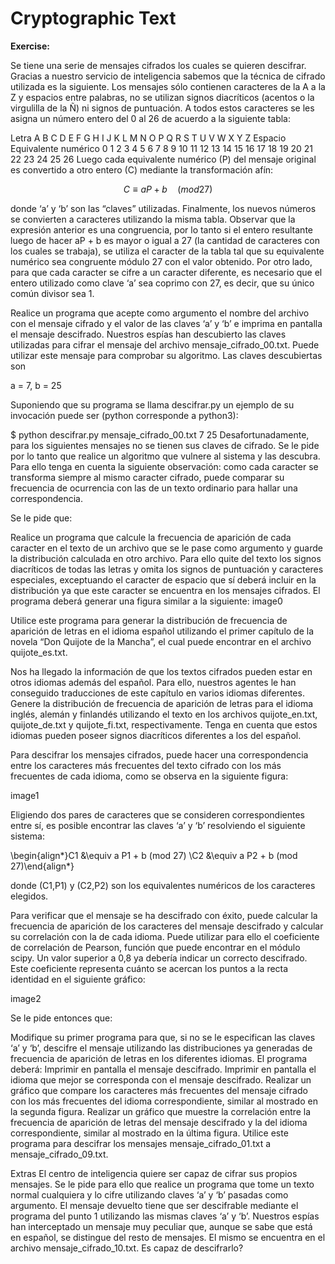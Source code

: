 # Cryptographic Text

**Exercise:**

Se tiene una serie de mensajes cifrados los cuales se quieren descifrar. Gracias a nuestro servicio de inteligencia sabemos que la técnica de cifrado utilizada es la siguiente. Los mensajes sólo contienen caracteres de la A a la Z y espacios entre palabras, no se utilizan signos diacríticos (acentos o la virgulilla de la Ñ) ni signos de puntuación. A todos estos caracteres se les asigna un número entero del 0 al 26 de acuerdo a la siguiente tabla:

Letra A B C D E F G H I J K L M N O P Q R S T U V W X Y Z Espacio
Equivalente numérico 0 1 2 3 4 5 6 7 8 9 10 11 12 13 14 15 16 17 18 19 20 21 22 23 24 25 26
Luego cada equivalente numérico (P) del mensaje original es convertido a otro entero (C) mediante la transformación afín:

$$C \equiv a P + b \quad (mod 27)$$

donde ‘a’ y ‘b’ son las “claves” utilizadas. Finalmente, los nuevos números se convierten a caracteres utilizando la misma tabla. Observar que la expresión anterior es una congruencia, por lo tanto si el entero resultante luego de hacer aP + b es mayor o igual a 27 (la cantidad de caracteres con los cuales se trabaja), se utiliza el caracter de la tabla tal que su equivalente numérico sea congruente módulo 27 con el valor obtenido. Por otro lado, para que cada caracter se cifre a un caracter diferente, es necesario que el entero utilizado como clave ‘a’ sea coprimo con 27, es decir, que su único común divisor sea 1.

Realice un programa que acepte como argumento el nombre del archivo con el mensaje cifrado y el valor de las claves ‘a’ y ‘b’ e imprima en pantalla el mensaje descifrado.
Nuestros espías han descubierto las claves utilizadas para cifrar el mensaje del archivo mensaje_cifrado_00.txt. Puede utilizar este mensaje para comprobar su algoritmo. Las claves descubiertas son

a = 7, b = 25

Suponiendo que su programa se llama descifrar.py un ejemplo de su invocación puede ser (python corresponde a python3):

$ python descifrar.py mensaje_cifrado_00.txt 7 25
Desafortunadamente, para los siguientes mensajes no se tienen sus claves de cifrado. Se le pide por lo tanto que realice un algoritmo que vulnere al sistema y las descubra. Para ello tenga en cuenta la siguiente observación: como cada caracter se transforma siempre al mismo caracter cifrado, puede comparar su frecuencia de ocurrencia con las de un texto ordinario para hallar una correspondencia.

Se le pide que:

Realice un programa que calcule la frecuencia de aparición de cada caracter en el texto de un archivo que se le pase como argumento y guarde la distribución calculada en otro archivo. Para ello quite del texto los signos diacríticos de todas las letras y omita los signos de puntuación y caracteres especiales, exceptuando el caracter de espacio que sí deberá incluir en la distribución ya que este caracter se encuentra en los mensajes cifrados. El programa deberá generar una figura similar a la siguiente:
image0

Utilice este programa para generar la distribución de frecuencia de aparición de letras en el idioma español utilizando el primer capítulo de la novela “Don Quijote de la Mancha”, el cual puede encontrar en el archivo quijote_es.txt.

Nos ha llegado la información de que los textos cifrados pueden estar en otros idiomas además del español. Para ello, nuestros agentes le han conseguido traducciones de este capítulo en varios idiomas diferentes. Genere la distribución de frecuencia de aparición de letras para el idioma inglés, alemán y finlandés utilizando el texto en los archivos quijote_en.txt, quijote_de.txt y quijote_fi.txt, respectivamente. Tenga en cuenta que estos idiomas pueden poseer signos diacríticos diferentes a los del español.

Para descifrar los mensajes cifrados, puede hacer una correspondencia entre los caracteres más frecuentes del texto cifrado con los más frecuentes de cada idioma, como se observa en la siguiente figura:

image1

Eligiendo dos pares de caracteres que se consideren correspondientes entre sí, es posible encontrar las claves ‘a’ y ‘b’ resolviendo el siguiente sistema:

\begin{align*}C1 &\equiv a P1 + b (mod 27) \\C2 &\equiv a P2 + b (mod 27)\end{align*}

donde (C1,P1) y (C2,P2) son los equivalentes numéricos de los caracteres elegidos.

Para verificar que el mensaje se ha descifrado con éxito, puede calcular la frecuencia de aparición de los caracteres del mensaje descifrado y calcular su correlación con la de cada idioma. Puede utilizar para ello el coeficiente de correlación de Pearson, función que puede encontrar en el módulo scipy. Un valor superior a 0,8 ya debería indicar un correcto descifrado. Este coeficiente representa cuánto se acercan los puntos a la recta identidad en el siguiente gráfico:

image2

Se le pide entonces que:

Modifique su primer programa para que, si no se le especifican las claves ‘a’ y ‘b’, descifre el mensaje utilizando las distribuciones ya generadas de frecuencia de aparición de letras en los diferentes idiomas. El programa deberá:
Imprimir en pantalla el mensaje descifrado.
Imprimir en pantalla el idioma que mejor se corresponda con el mensaje descifrado.
Realizar un gráfico que compare los caracteres más frecuentes del mensaje cifrado con los más frecuentes del idioma correspondiente, similar al mostrado en la segunda figura.
Realizar un gráfico que muestre la correlación entre la frecuencia de aparición de letras del mensaje descifrado y la del idioma correspondiente, similar al mostrado en la última figura.
Utilice este programa para descifrar los mensajes mensaje_cifrado_01.txt a mensaje_cifrado_09.txt.

Extras
El centro de inteligencia quiere ser capaz de cifrar sus propios mensajes. Se le pide para ello que realice un programa que tome un texto normal cualquiera y lo cifre utilizando claves ‘a’ y ‘b’ pasadas como argumento. El mensaje devuelto tiene que ser descifrable mediante el programa del punto 1 utilizando las mismas claves ‘a’ y ‘b’.
Nuestros espías han interceptado un mensaje muy peculiar que, aunque se sabe que está en español, se distingue del resto de mensajes. El mismo se encuentra en el archivo mensaje_cifrado_10.txt. Es capaz de descifrarlo?
